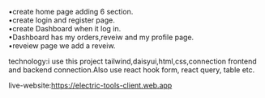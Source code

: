 •create home page adding 6 section.<br/>
•create login and register page. <br/>
•create Dashboard when it log in. <br/>
•Dashboard has my orders,reveiw and my profile page. <br/>
•reveiew page we add a reveiw. <br/>

technology:i use this project tailwind,daisyui,html,css,connection frontend and backend connection.Also use react hook form, react query, table etc. <br/>

live-website:https://electric-tools-client.web.app
